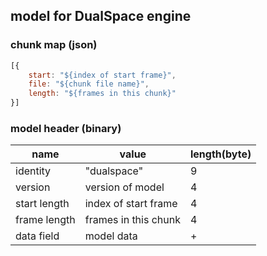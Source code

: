 ## model for DualSpace engine ##

### chunk map (json) ###
```javascript
[{
    start: "${index of start frame}",
    file: "${chunk file name}",
    length: "${frames in this chunk}"
}]
```

### model header (binary) ###

| name              | value                     | length(byte)  |
| ----              | -----------               | ------------  |
| identity          | "dualspace"               | 9             |
| version           | version of model          | 4             |
| start length      | index of start frame      | 4             |
| frame length      | frames in this chunk      | 4             |
| data field        | model data                | +             |